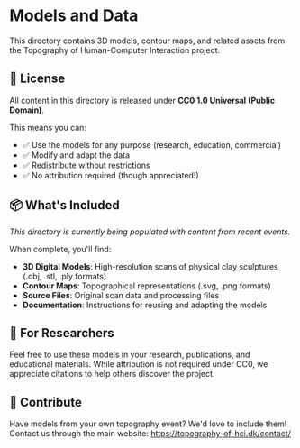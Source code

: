 # Models and Data

This directory contains 3D models, contour maps, and related assets from the Topography of Human-Computer Interaction project.

## 📄 License

All content in this directory is released under **CC0 1.0 Universal (Public Domain)**.

This means you can:
- ✅ Use the models for any purpose (research, education, commercial)
- ✅ Modify and adapt the data
- ✅ Redistribute without restrictions
- ✅ No attribution required (though appreciated!)

## 📦 What's Included

*This directory is currently being populated with content from recent events.*

When complete, you'll find:

- **3D Digital Models**: High-resolution scans of physical clay sculptures (.obj, .stl, .ply formats)
- **Contour Maps**: Topographical representations (.svg, .png formats)
- **Source Files**: Original scan data and processing files
- **Documentation**: Instructions for reusing and adapting the models

## 🔬 For Researchers

Feel free to use these models in your research, publications, and educational materials. While attribution is not required under CC0, we appreciate citations to help others discover the project.

## 📧 Contribute

Have models from your own topography event? We'd love to include them! Contact us through the main website: https://topography-of-hci.dk/contact/
